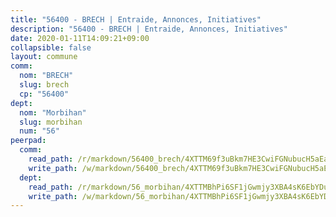```yaml
---
title: "56400 - BRECH | Entraide, Annonces, Initiatives"
description: "56400 - BRECH | Entraide, Annonces, Initiatives"
date: 2020-01-11T14:09:21+09:00
collapsible: false
layout: commune
comm:
  nom: "BRECH"
  slug: brech
  cp: "56400"
dept:
  nom: "Morbihan"
  slug: morbihan
  num: "56"
peerpad:
  comm:
    read_path: /r/markdown/56400_brech/4XTTM69f3uBkm7HE3CwiFGNubucH5aEaAN6FTcQyi8NzeWyQY
    write_path: /w/markdown/56400_brech/4XTTM69f3uBkm7HE3CwiFGNubucH5aEaAN6FTcQyi8NzeWyQY-K3TgUoaRgEjbGxoBenLqVgGnoqsMdKvEFkewx76LFRXykABnHrr89XSKzg5fobDobLgZR6KDRyUMFxvxsocnjW1ZPPibC9E9JFx23NK9tWkc3Q25EqK66ZkvzuGyzKRYXtz4Evwe
  dept:
    read_path: /r/markdown/56_morbihan/4XTTMBhPi6SF1jGwmjy3XBA4sK6EbYDun44EYwF3irZ7aBa5U
    write_path: /w/markdown/56_morbihan/4XTTMBhPi6SF1jGwmjy3XBA4sK6EbYDun44EYwF3irZ7aBa5U-K3TgV3HyhWtqSpmJ2GGLPRtHigVTcxkFRVLMX5R66UyRAN55PNUQgmTNwaDuJmWps9EVWQzncDySYbA7Pg7qEdRXsayrZysPHK4HeKM3FG1U8vQvyUvaDoFo4L4Z8coFC71q4zES
---
```


